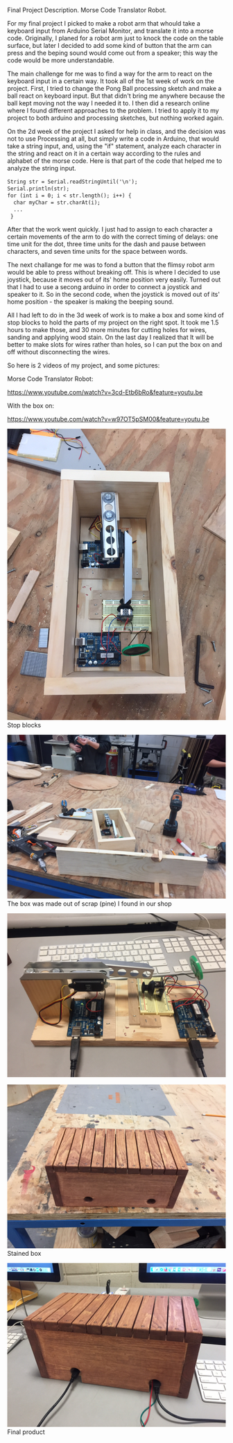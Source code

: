 Final Project Description.
Morse Code Translator Robot.

   For my final project I picked to make a robot arm that whould take a keyboard input from 
Arduino Serial Monitor, and translate it into a morse code. Originally, I planed for a robot arm
just to knock the code on the table surface, but later I decided to add some kind of button that 
the arm can press and the beping sound would come out from a speaker; this way the code would be
more understandable.

   The main challenge for me was to find a way for the arm to react on the keyboard input in a certain
way. It took all of the 1st week of work on the project. First, I tried to change the Pong Ball processing 
sketch and make a ball react on keyboard input. But that didn't bring me anywhere because the ball kept moving 
not the way I needed it to. I then did a research online where I found different approaches to the problem. I 
tried to apply it to my project to both arduino and processing sketches, but nothing worked again. 

   On the 2d week of the project I asked for help in class, and the decision was not to use Processing at all,
but simply write a code in Arduino, that would take a string input, and, using the "if" statement, analyze each 
character in the string and react on it in a certain way according to the rules and alphabet of the morse code.
Here is that part of the code that helped me to analyze the string input.
    
    String str = Serial.readStringUntil('\n');
    Serial.println(str);
    for (int i = 0; i < str.length(); i++) {
      char myChar = str.charAt(i);
      ...
     }
     
   After that the work went quickly. I just had to assign to each character a certain movements of the arm to do 
with the correct timing of delays: one time unit for the dot, three time units for the dash and pause between 
characters, and seven time units for the space between words.

   The next challange for me was to fond a button that the flimsy robot arm would be able to press without breaking
off. This is where I decided to use joystick, because it moves out of its' home position very easily. Turned out that 
I had to use a secong arduino in order to connect a joystick and speaker to it. So in the second code, when the joystick 
is moved out of its' home position - the speaker is making the beeping sound.

   All I had left to do in the 3d week of work is to make a box and some kind of stop blocks to hold the parts of my
project on the right spot. It took me 1.5 hours to make those, and 30 more minutes for cutting holes for wires, sanding 
and applying wood stain. On the last day I realized that It will be better to make slots for wires rather than holes, 
so I can put the box on and off without disconnecting the wires.

So here is 2 videos of my project, and some pictures:

Morse Code Translator Robot:

https://www.youtube.com/watch?v=3cd-Etb6bRo&feature=youtu.be

With the box on:

https://www.youtube.com/watch?v=w97OT5pSM00&feature=youtu.be

![Project image 1](IMG_6469.JPG)
Stop blocks



![Project image 2](IMG_6470.JPG)
The box was made out of scrap (pine) I found in our shop



![Project image 3](IMG_6480.JPG)



![Project image 4](IMG_6477.JPG) 
Stained box


![Project image 5](IMG_6481.JPG)
Final product

